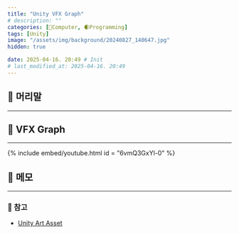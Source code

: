 ```yaml
---
title: "Unity VFX Graph"
# description: ""
categories: [💫Computer, 🌒Programming]
tags: [Unity]
image: "/assets/img/background/20240827_140647.jpg"
hidden: true

date: 2025-04-16. 20:49 # Init
# last_modified_at: 2025-04-16. 20:49
---
```


## 💫 머리말

---

## 💫 VFX Graph

---

{% include embed/youtube.html id = "6vmQ3GxYl-0" %}

## 💫 메모

---

### 🫧 참고

- [Unity Art Asset](/posts/Unity-Art-Asset/)
